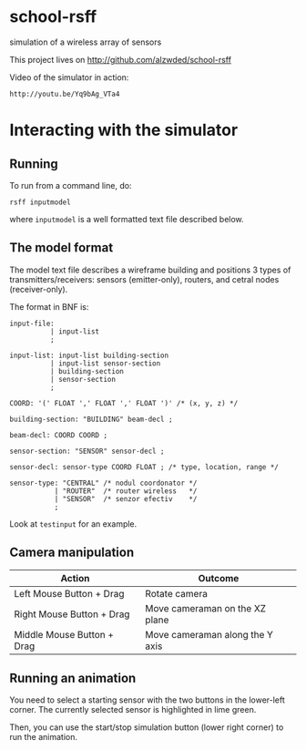 school-rsff
===========

simulation of a wireless array of sensors

This project lives on http://github.com/alzwded/school-rsff

Video of the simulator in action:
```
http://youtu.be/Yq9bAg_VTa4
```

Interacting with the simulator
==============================

Running
-------

To run from a command line, do:
```
rsff inputmodel
```
where `inputmodel` is a well formatted text file described below.

The model format
----------------

The model text file describes a wireframe building and positions 3 types of transmitters/receivers: sensors (emitter-only), routers, and cetral nodes (receiver-only).

The format in BNF is:
```
input-file:
          | input-list
          ;

input-list: input-list building-section
          | input-list sensor-section
          | building-section
          | sensor-section
          ;

COORD: '(' FLOAT ',' FLOAT ',' FLOAT ')' /* (x, y, z) */

building-section: "BUILDING" beam-decl ;

beam-decl: COORD COORD ;

sensor-section: "SENSOR" sensor-decl ;

sensor-decl: sensor-type COORD FLOAT ; /* type, location, range */

sensor-type: "CENTRAL" /* nodul coordonator */
           | "ROUTER"  /* router wireless   */
           | "SENSOR"  /* senzor efectiv    */
           ;
```

Look at `testinput` for an example.

Camera manipulation
-------------------

| Action                        | Outcome                           |
|-------------------------------|-----------------------------------|
| Left Mouse Button + Drag      | Rotate camera                     |
| Right Mouse Button + Drag     | Move cameraman on the XZ plane    |
| Middle Mouse Button + Drag    | Move cameraman along the Y axis   |

Running an animation
--------------------

You need to select a starting sensor with the two buttons in the lower-left corner. The currently selected sensor is highlighted in lime green.

Then, you can use the start/stop simulation button (lower right corner) to run the animation.
